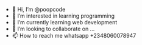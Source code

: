 - 👋 Hi, I’m @poopcode
- 👀 I’m interested in learning programming
- 🌱 I’m currently learning web development
- 💞️ I’m looking to collaborate on ...
- 📫 How to reach me whatsapp +2348060078947

<!---
poopcode/poopcode is a ✨ special ✨ repository because its `README.md` (this file) appears on your GitHub profile.
You can click the Preview link to take a look at your changes.
--->
